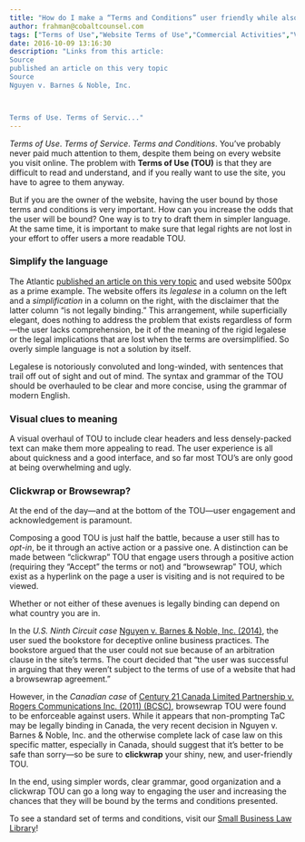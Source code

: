 ```yaml
---
title: "How do I make a “Terms and Conditions” user friendly while also protecting my legal rights?"
author: frahman@cobaltcounsel.com
tags: ["Terms of Use","Website Terms of Use","Commercial Activities","Venturelaw","frahman"]
date: 2016-10-09 13:16:30
description: "Links from this article:
Source 
published an article on this very topic
Source
Nguyen v. Barnes & Noble, Inc.



Terms of Use. Terms of Servic..."
---
```


 


*Terms of Use*. *Terms of Service*. *Terms and Conditions*. You’ve probably never paid much attention to them, despite them being on every website you visit online. The problem with **Terms of Use (TOU)** is that they are difficult to read and understand, and if you really want to use the site, you have to agree to them anyway. 

But if you are the owner of the website, having the user bound by those terms and conditions is very important. How can you increase the odds that the user will be bound? One way is to try to draft them in simpler language. At the same time, it is important to make sure that legal rights are not lost in your effort to offer users a more readable TOU.

### Simplify the language

The Atlantic [published an article on this very topic](http://www.theatlantic.com/technology/archive/2012/04/behold-a-terms-of-service-agreement-that-is-actually-user-friendly/255803/) and used website 500px as a prime example. The website offers its *legalese* in a column on the left and a *simplification* in a column on the right, with the disclaimer that the latter column “is not legally binding.” This arrangement, while superficially elegant, does nothing to address the problem that exists regardless of form—the user lacks comprehension, be it of the meaning of the rigid legalese or the legal implications that are lost when the terms are oversimplified. So overly simple language is not a solution by itself.

Legalese is notoriously convoluted and long-winded, with sentences that trail off out of sight and out of mind. The syntax and grammar of the TOU should be overhauled to be clear and more concise, using the grammar of modern English.

### Visual clues to meaning

A visual overhaul of TOU to include clear headers and less densely-packed text can make them more appealing to read. The user experience is all about quickness and a good interface, and so far most TOU’s are only good at being overwhelming and ugly.

### Clickwrap or Browsewrap?

At the end of the day—and at the bottom of the TOU—user engagement and acknowledgement is paramount. 

Composing a good TOU is just half the battle, because a user still has to *opt-in*, be it through an active action or a passive one. A distinction can be made between “clickwrap” TOU that engage users through a positive action (requiring they “Accept” the terms or not) and “browsewrap” TOU, which exist as a hyperlink on the page a user is visiting and is not required to be viewed.

 

Whether or not either of these avenues is legally binding can depend on what country you are in.

In the *U.S. Ninth Circuit case* [Nguyen v. Barnes & Noble, Inc. (2014)](http://blog.clausehound.com/doubt-on-acceptance-of-terms-of-use/), the user sued the bookstore for deceptive online business practices. The bookstore argued that the user could not sue because of an arbitration clause in the site’s terms. The court decided that  “the user was successful in arguing that they weren’t subject to the terms of use of a website that had a browsewrap agreement.”

However, in the *Canadian case* of [Century 21 Canada Limited Partnership v. Rogers Communications Inc. (2011) (BCSC)](http://www.canlii.org/en/bc/bcsc/doc/2011/2011bcsc1196/2011bcsc1196.html?searchUrlHash=AAAAAQAOImJyb3dzZSB3cmFwIiAAAAAAAQ&amp;resultIndex=1), browsewrap TOU were found to be enforceable against users. While it appears that non-prompting TaC may be legally binding in Canada, the very recent decision in Nguyen v. Barnes & Noble, Inc. and the otherwise complete lack of case law on this specific matter, especially in Canada, should suggest that it’s better to be safe than sorry—so be sure to **clickwrap** your shiny, new, and user-friendly TOU.

In the end, using simpler words, clear grammar, good organization and a clickwrap TOU can go a long way to engaging the user and increasing the chances that they will be bound by the terms and conditions presented.

To see a standard set of terms and conditions, visit our [Small Business Law Library](https://www.clausehound.com/documents/)!
